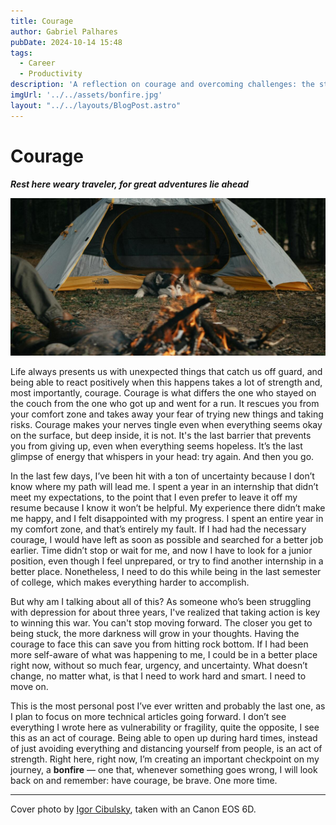 ```yaml
---
title: Courage
author: Gabriel Palhares
pubDate: 2024-10-14 15:48
tags:
  - Career
  - Productivity
description: 'A reflection on courage and overcoming challenges: the strength it takes to confront uncertainties and move forward.'
imgUrl: '../../assets/bonfire.jpg'
layout: "../../layouts/BlogPost.astro"
---
```


# Courage

**_Rest here weary traveler, for great adventures lie ahead_**

![Blog folder](../../assets/bonfire.jpg)

Life always presents us with unexpected things that catch us off guard, and being able to react positively when this happens takes a lot of strength and, most importantly, courage. Courage is what differs the one who stayed on the couch from the one who got up and went for a run. It rescues you from your comfort zone and takes away your fear of trying new things and taking risks. Courage makes your nerves tingle even when everything seems okay on the surface, but deep inside, it is not. It's the last barrier that prevents you from giving up, even when everything seems hopeless. It’s the last glimpse of energy that whispers in your head: try again. And then you go.

In the last few days, I’ve been hit with a ton of uncertainty because I don’t know where my path will lead me. I spent a year in an internship that didn’t meet my expectations, to the point that I even prefer to leave it off my resume because I know it won’t be helpful. My experience there didn’t make me happy, and I felt disappointed with my progress. I spent an entire year in my comfort zone, and that’s entirely my fault. If I had had the necessary courage, I would have left as soon as possible and searched for a better job earlier. Time didn’t stop or wait for me, and now I have to look for a junior position, even though I feel unprepared, or try to find another internship in a better place. Nonetheless, I need to do this while being in the last semester of college, which makes everything harder to accomplish.

But why am I talking about all of this? As someone who’s been struggling with depression for about three years, I've realized that taking action is key to winning this war. You can't stop moving forward. The closer you get to being stuck, the more darkness will grow in your thoughts. Having the courage to face this can save you from hitting rock bottom. If I had been more self-aware of what was happening to me, I could be in a better place right now, without so much fear, urgency, and uncertainty. What doesn’t change, no matter what, is that I need to work hard and smart. I need to move on.

This is the most personal post I’ve ever written and probably the last one, as I plan to focus on more technical articles going forward. I don’t see everything I wrote here as vulnerability or fragility, quite the opposite, I see this as an act of courage. Being able to open up during hard times, instead of just avoiding everything and distancing yourself from people, is an act of strength. Right here, right now, I’m creating an important checkpoint on my journey, a **bonfire** — one that, whenever something goes wrong, I will look back on and remember: have courage, be brave. One more time.

---

Cover photo  by [Igor Cibulsky](https://www.pexels.com/pt-br/@igor-cibulsky-75306089/), taken with an Canon EOS 6D.